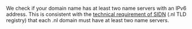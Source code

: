 We check if your domain name has at least two name servers with an IPv6 
address. This is consistent with the [technical requirement of 
SIDN](https://www.sidn.nl/downloads/terms-and-conditions/Technical%20requirements%20for%20the%20registration%20of%20nl%20domain%20names.pdf)
 (.nl TLD registry) that each .nl domain must have at least two name 
servers.
